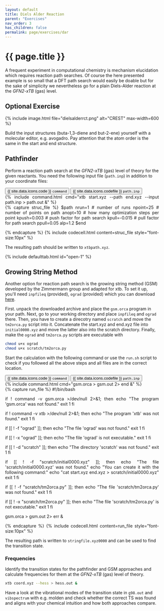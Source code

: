 ```yaml
---
layout: default
title: Diels Alder Reaction
parent: "Exercises"
nav_order: 3
has_children: false
permalink: page/exercises/dar
---
```


# {{ page.title }}

A frequent experiment in computational chemistry is mechanism elucidation which requires reaction path searches. Of course the here presented example is so small that a DFT path search would easily be doable but for the sake of simplicity we nevertheless go for a plain Diels-Alder reaction at the *GFN2-xTB* (gas) level.

## Optional Exercise

{% include image.html file="dielsalderrct.png" alt="CREST" max-width=600 %}

Build the input structures (buta-1,3-diene and but-2-ene) yourself with a molecular editor, e.g. avogadro. Pay attention that the atom order is the same in the start and end structure.

## Pathfinder
Perform a reaction path search at the *GFN2-xTB* (gas) level of theory for the given reactants. You need the following input file (`path.inp`) in addition to your coordinate files:

 <!-- Tab links -->
<div class="tab card">
  <button class="tablinks tab-id-3-1" onclick="openTabId(event, 'tab-1-1', 'tab-id-3-1')" id="open-1">{{ site.data.icons.code }} <code>command</code></button>
  <button class="tablinks tab-id-3-1" onclick="openTabId(event, 'tab-1-2', 'tab-id-3-1')">{{ site.data.icons.codefile }} <code>path.inp</code></button>
</div>
<!-- Tab content -->
<div id="tab-1-1" class="tabcontent tab-id-3-1" style="text-align:justify">
{% include command.html cmd="xtb start.xyz <span class='nt'>--path</span> end.xyz <span class='nt'>--input</span> path.inp > path.out &" %}
</div>
<div id="tab-1-2" class="tabcontent tab-id-3-1" style="text-align:justify">
{% capture struc_file %}
$path
nrun=1 # number of runs
npoint=25 # number of points on path
anopt=10 # how many optimization steps per point
kpush=0.003 # push factor for path search
kpull=-0.015 # pull factor for path search
ppull=0.05
alp=1.2
$end

{% endcapture %}
{% include codecell.html content=struc_file style="font-size:10px" %}
</div>

The resulting path should be written to `xtbpath.xyz`.

{% include defaulttab.html id="open-1" %}


## Growing String Method
Another option for reaction path search is the growing string method (GSM) developed by the Zimmermann group and adapted for xtb. To set it up, you'll need `inpfileq` (provided), `ograd` (provided) which you can download [here](https://github.com/grimme-lab/molecularGSM/releases/tag/rev1).

First. unpack the downloaded archive and place the `gsm.orca` program in your path.
Next, go to your working directory and place `inpfileq` and `ograd` there.
Then, you have to create a direcotry named `scratch` and move the `tm2orca.py` script into it.
Concatenate the start.xyz and end.xyz file into `initial0000.xyz` and move the latter also into the scratch directory. 
Finally, make the `ograd` and `tm2orca.py` scripts are executable with
```bash
chmod u+x ograd
chmod u+x scratch/tm2orca.py
```
Start the calculation with the following command or use the `run.sh` script to check if you followed all the above steps and all files are in the correct location.

<!-- Tab links -->
<div class="tab card">
  <button class="tablinks tab-id-3-1" onclick="openTabId(event, 'command-3-1', 'tab-id-3-1')" id="open-1">{{ site.data.icons.code }} <code>command</code></button>
  <button class="tablinks tab-id-3-1" onclick="openTabId(event, 'struc-3-1', 'tab-id-3-1')">{{ site.data.icons.codefile }} <code>path.inp</code></button>
</div>
<!-- Tab content -->
<div id="command-3-1" class="tabcontent tab-id-3-1" style="text-align:justify">
{% include command.html cmd="gsm.orca > gsm.out 2> end &" %}
</div>
<div id="struc-3-1" class="tabcontent tab-id-3-1" style="text-align:justify">
{% capture run_file %}
#!/bin/bash

if ! command -v gsm.orca >/dev/null 2>&1; then
    echo "The program 'gsm.orca' was not found."
    exit 1
fi

if ! command -v xtb >/dev/null 2>&1; then
    echo "The program 'xtb' was not found."
    exit 1
fi

if [[ ! -f "ograd" ]]; then
    echo "The file 'ograd' was not found."
    exit 1
fi

if [[ ! -x "ograd" ]]; then
    echo "The file 'ograd' is not executable."
    exit 1
fi

if [[ ! -d "scratch" ]]; then
    echo "The directory 'scratch' was not found."
    exit 1
fi

if [[ ! -f "scratch/initial0000.xyz" ]]; then
    echo "The file 'scratch/initial0000.xyz' was not found."
    echo "You can create it with the following command:"
    echo "cat start.xyz end.xyz > scratch/initial0000.xyz"
    exit 1
fi

if [[ ! -f "scratch/tm2orca.py" ]]; then
    echo "The file 'scratch/tm2orca.py' was not found."
    exit 1
fi

if [[ ! -x "scratch/tm2orca.py" ]]; then
    echo "The file 'scratch/tm2orca.py' is not executable."
    exit 1
fi

gsm.orca > gsm.out 2> err &

{% endcapture %}
{% include codecell.html content=run_file style="font-size:10px" %}
</div>

The resulting path is written to `stringfile.xyz0000` and can be used to find the transition state.

### Frequencies

Identify the transition states for the pathfinder and GSM approaches and calculate frequencies for them at the *GFN2-xTB* (gas) level of theory.

```bash
xtb coord.xyz --hess > hess.out &
```

Have a look at the vibrational modes of the transition state in `g98.out` and `vibspectrum` with e.g. molden and check whether the correct TS was found and aligns with your chemical intuition and how both approaches compare.







